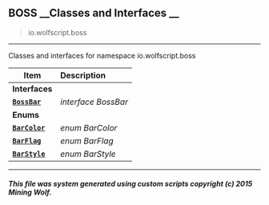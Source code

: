## BOSS __Classes and Interfaces __

>io.wolfscript.boss

---

Classes and interfaces for namespace io.wolfscript.boss

Item | Description   
--- | :--- 
__Interfaces__|
__[`BossBar`](BossBar.md)__ | _interface BossBar_ 
__Enums__|
__[`BarColor`](BarColor.md)__ | _enum BarColor_ 
__[`BarFlag`](BarFlag.md)__ | _enum BarFlag_ 
__[`BarStyle`](BarStyle.md)__ | _enum BarStyle_ 



---



##### This file was system generated using custom scripts copyright (c) 2015 Mining Wolf.
	

